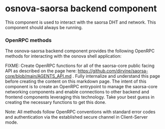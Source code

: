 # osnova-saorsa backend component

This component is used to interact with the saorsa DHT and network.
This component should always be running.

### OpenRPC methods

The osnova-saorsa backend component provides the following OpenRPC methods for interacting with the osnova shell application:

FIXME: Create OpenRPC functions for all of the saorsa-core public facing API as described on the page here: https://github.com/dirvine/saorsa-core/blob/main/AGENTS_API.md . Fully internalize and understand this page before creating the content on this markdown page. The intent of this component is to create an OpenRPC entrypoint to manage the saorsa-core networking components and enable connections to other backend and frontend components leveraging this technology. Take your best guess in creating the necessary functions to get this done. 

Note: All methods follow OpenRPC conventions with standard error codes and authentication via the established secure channel in Client-Server mode.
